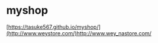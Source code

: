 # myshop
[https://tasuke567.github.io/myshop/](http://www.weystore.com/)http://www.wey_nastore.com/
